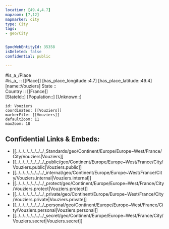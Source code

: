 ```yaml
---
location: [49.4,4.7] 
mapzoom: [7,12] 
mapmarker: city 
type: City
tags:
- geo/City


SpocWebEntityId: 35358
isDeleted: false
confidential: public

---
```

#is_a_/Place  
#is_a_ :: [[Place]] 
[has_place_longitude::4.7] 
[has_place_latitude::49.4] 
[name::Vouziers] 
State ::  
Country :: [[France]]  
[StateId::] 
[Population::] 
[Unknown::] 


```leaflet
id: Vouziers
coordinates: [[Vouziers]] 
markerFile: [[Vouziers]] 
defaultZoom: 11 
maxZoom: 18
```


## Confidential Links & Embeds: 
- [[../../../../../../../_Standards/geo/Continent/Europe/Europe~West/France/City/Vouziers|Vouziers]] 
- [[../../../../../../../_public/geo/Continent/Europe/Europe~West/France/City/Vouziers.public|Vouziers.public]] 
- [[../../../../../../../_internal/geo/Continent/Europe/Europe~West/France/City/Vouziers.internal|Vouziers.internal]] 
- [[../../../../../../../_protect/geo/Continent/Europe/Europe~West/France/City/Vouziers.protect|Vouziers.protect]] 
- [[../../../../../../../_private/geo/Continent/Europe/Europe~West/France/City/Vouziers.private|Vouziers.private]] 
- [[../../../../../../../_personal/geo/Continent/Europe/Europe~West/France/City/Vouziers.personal|Vouziers.personal]] 
- [[../../../../../../../_secret/geo/Continent/Europe/Europe~West/France/City/Vouziers.secret|Vouziers.secret]] 
